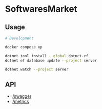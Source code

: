 # SoftwaresMarket

## Usage

```bash
# Development

docker compose up

dotnet tool install --global dotnet-ef
dotnet ef database update --project server

dotnet watch --project server
```

## API

- [/swagger](http://localhost:5000/swagger)
- [/metrics](http://localhost:5000/metrics)
